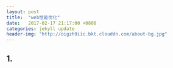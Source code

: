 ```yaml
---
layout: post
title:  "web性能优化"
date:   2017-02-17 21:17:00 +0800
categories: jekyll update
header-img: "http://oigzh9iic.bkt.clouddn.com/about-bg.jpg"
---
```

## 1.
